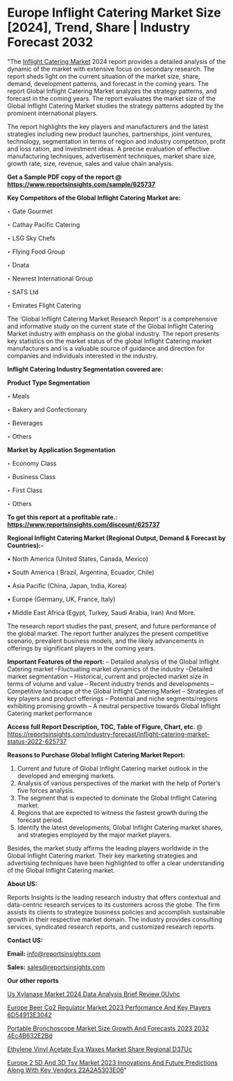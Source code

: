 # Europe Inflight Catering Market Size [2024], Trend, Share | Industry Forecast 2032

"The <a href=https://www.reportsinsights.com/sample/625737>Inflight Catering Market</a> 2024 report provides a detailed analysis of the dynamic of the market with extensive focus on secondary research. The report sheds light on the current situation of the market size, share, demand, development patterns, and forecast in the coming years. The report Global Inflight Catering Market analyzes the strategy patterns, and forecast in the coming years. The report evaluates the market size of the Global Inflight Catering Market studies the strategy patterns adopted by the prominent international players.

The report highlights the key players and manufacturers and the latest strategies including new product launches, partnerships, joint ventures, technology, segmentation in terms of region and industry competition, profit and loss ration, and investment ideas. A precise evaluation of effective manufacturing techniques, advertisement techniques, market share size, growth rate, size, revenue, sales and value chain analysis.

<strong>Get a Sample PDF copy of the report @ <a href=https://www.reportsinsights.com/sample/625737 style=color:#0000ff;>https://www.reportsinsights.com/sample/625737</a></strong>

<strong>Key Competitors of the Global Inflight Catering Market are:</strong>

‣ Gate Gourmet

‣ Cathay Pacific Catering

‣ LSG Sky Chefs

‣ Flying Food Group

‣ Dnata

‣ Newrest International Group

‣ SATS Ltd

‣ Emirates Flight Catering

The ‘Global Inflight Catering Market Research Report’ is a comprehensive and informative study on the current state of the Global Inflight Catering Market industry with emphasis on the global industry. The report presents key statistics on the market status of the global Inflight Catering market manufacturers and is a valuable source of guidance and direction for companies and individuals interested in the industry.

<strong>Inflight Catering Industry Segmentation covered are:</strong>

<strong>Product Type Segmentation</strong>

‣    Meals

‣ Bakery and Confectionary

‣ Beverages

‣ Others

<strong>Market by Application Segmentation</strong>

‣   Economy Class

‣ Business Class

‣ First Class

‣ Others

<strong>To get this report at a profitable rate.: <a href=https://www.reportsinsights.com/discount/625737 style=color:#0000ff;>https://www.reportsinsights.com/discount/625737</a></strong>

<strong>Regional Inflight Catering Market (Regional Output, Demand &amp; Forecast by Countries):-</strong>

• North America (United States, Canada, Mexico)

• South America ( Brazil, Argentina, Ecuador, Chile)

• Asia Pacific (China, Japan, India, Korea)

• Europe (Germany, UK, France, Italy)

• Middle East Africa (Egypt, Turkey, Saudi Arabia, Iran) And More.

The research report studies the past, present, and future performance of the global market. The report further analyzes the present competitive scenario, prevalent business models, and the likely advancements in offerings by significant players in the coming years.

<strong>Important Features of the report:</strong>
– Detailed analysis of the Global Inflight Catering market
–Fluctuating market dynamics of the industry
–Detailed market segmentation
– Historical, current and projected market size in terms of volume and value
– Recent industry trends and developments
– Competitive landscape of the Global Inflight Catering Market
– Strategies of key players and product offerings
– Potential and niche segments/regions exhibiting promising growth
– A neutral perspective towards Global Inflight Catering market performance

<strong>Access full Report Description, TOC, Table of Figure, Chart, etc. </strong>@   <a href=https://reportsinsights.com/industry-forecast/inflight-catering-market-status-2022-625737 style=color:#0000ff;>https://reportsinsights.com/industry-forecast/inflight-catering-market-status-2022-625737</a>

<strong>Reasons to Purchase Global Inflight Catering Market Report:</strong>
1. Current and future of Global Inflight Catering market outlook in the developed and emerging markets.
2. Analysis of various perspectives of the market with the help of Porter’s five forces analysis.
3. The segment that is expected to dominate the Global Inflight Catering market.
4. Regions that are expected to witness the fastest growth during the forecast period.
5. Identify the latest developments, Global Inflight Catering market shares, and strategies employed by the major market players.

Besides, the market study affirms the leading players worldwide in the Global Inflight Catering market. Their key marketing strategies and advertising techniques have been highlighted to offer a clear understanding of the Global Inflight Catering market.

<strong><strong>About US</strong>:</strong>

Reports Insights is the leading research industry that offers contextual and data-centric research services to its customers across the globe. The firm assists its clients to strategize business policies and accomplish sustainable growth in their respective market domain. The industry provides consulting services, syndicated research reports, and customized research reports.

<strong>Contact US:</strong>

<p class=><b>Email:</b> <a href=mailto:info@reportsinsights.com>info@reportsinsights.com</a></p>
<p class=><b>Sales:</b> <a href=mailto:sales@reportsinsights.com>sales@reportsinsights.com</a></p>

<strong>Our other reports</strong>

<a href=https://www.linkedin.com/pulse/us-xylanase-market-2024-data-analysis-brief-review-0uvhc/>Us Xylanase Market 2024 Data Analysis Brief Review 0Uvhc</a>

<a href=https://medium.com/@g65914336/europe-beer-co2-regulator-market-2023-performance-and-key-players-6d54913e3042>Europe Beer Co2 Regulator Market 2023 Performance And Key Players 6D54913E3042</a>

<a href=https://medium.com/@swatiga40/portable-bronchoscope-market-size-growth-and-forecasts-2023-2032-4ec4b632e2bd>Portable Bronchoscope Market Size Growth And Forecasts 2023 2032 4Ec4B632E2Bd</a>

<a href=https://www.linkedin.com/pulse/ethylene-vinyl-acetate-eva-waxes-market-share-regional-d37uc/>Ethylene Vinyl Acetate Eva Waxes Market Share Regional D37Uc</a>

<a href=https://medium.com/@gavdeakash979/europe-2-5d-and-3d-tsv-market-2023-innovations-and-future-predictions-along-with-key-vendors-22a2a5303e06>Europe 2 5D And 3D Tsv Market 2023 Innovations And Future Predictions Along With Key Vendors 22A2A5303E06</a>"
